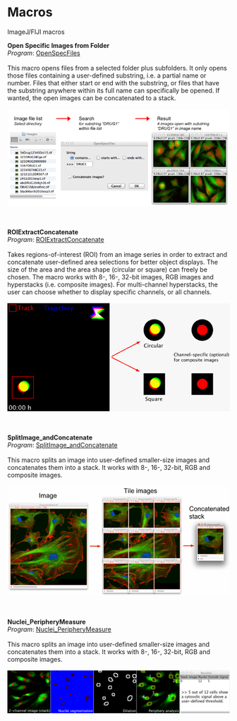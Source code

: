 # Macros
ImageJ/FIJI macros

<b>Open Specific Images from Folder</b><br />
<i>Program</i>: <a href="./OpenSpecFiles.ijm">OpenSpecFiles</a>							
<br />
This macro opens files from a selected folder plus subfolders. It only opens those files containing a user-defined substring, i.e. a partial name or number. Files that either start or end with the substring, or files that have the substring anywhere within its full name can specifically be opened. If wanted, the open images can be concatenated to a stack.							
<br />
<a href="./OpenSpecFiles.ijm" target="_blank"><img src="./OpenSpecFiles.png" ></img></a>
<br /><br /><br />

<b>ROIExtractConcatenate</b><br />
<i>Program</i>: <a href="./ROI_ExtractConcatenate.ijm">ROIExtractConcatenate</a>							
<br />
Takes regions-of-interest (ROI) from an image series in order to extract and concatenate user-defined area selections for better object displays. The size of the area and the area shape (circular or square) can freely be chosen. The macro works with 8-, 16-, 32-bit images, RGB images and hyperstacks (i.e. composite images). For multi-channel hyperstacks, the user can choose whether to display specific channels, or all channels.							
<br />
<a href="./ROI_ExtractConcatenate.ijm" target="_blank"><img src="./ROI_ExtractConcatenate.gif" ></img></a>
<br /><br /><br />

<b>SplitImage_andConcatenate</b><br />
<i>Program</i>: <a href="./SplitImage_andConcatenate.ijm">SplitImage_andConcatenate</a>							
<br />
This macro splits an image into user-defined smaller-size images and concatenates them into a stack. It works with 8-, 16-, 32-bit, RGB and composite images.							
<br />
<a href="./SplitImage_andConcatenate.ijm" target="_blank"><img src="./Split.gif" ></img></a>
<br /><br /><br />

<b>Nuclei_PeripheryMeasure</b><br />
<i>Program</i>: <a href="./Nuclei_PeripheryMeasure.ijm">Nuclei_PeripheryMeasure</a>							
<br />
This macro splits an image into user-defined smaller-size images and concatenates them into a stack. It works with 8-, 16-, 32-bit, RGB and composite images.							
<br />
<a href="./Nuclei_PeripheryMeasure.ijm" target="_blank"><img src="./Nuclei_PeripheryMeasure.png" ></img></a>
<br /><br /><br />
